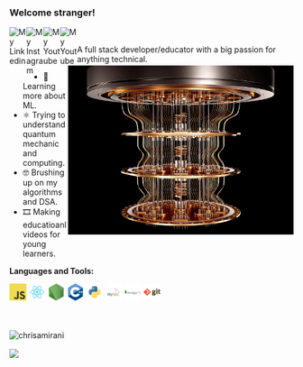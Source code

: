 ### Welcome stranger! 

<a href="https://www.linkedin.com/in/mamirani/">
  <img align="left" alt="My Linkedin" width="30px" src="https://raw.githubusercontent.com/peterthehan/peterthehan/master/assets/linkedin.svg" />
</a>
<a href="https://www.instagram.com/bigscratchers">
  <img align="left" alt="My Instagram" width="30px" src="https://img.icons8.com/fluent/344/instagram-new.png" />
</a>
<a href="https://www.youtube.com/channel/UCGnSj4wBUX4tXEmC6UXtFhA">
  <img align="left" alt="My Youtube" width="30px" src="https://raw.githubusercontent.com/peterthehan/peterthehan/master/assets/youtube.svg" />
</a>
<a href="https://www.youtube.com/channel/UCPIvBdOsV6VPpzXsAmWN89w">
  <img align="left" alt="My Youtube" width="30px" src="https://raw.githubusercontent.com/peterthehan/peterthehan/master/assets/youtube.svg" />
</a>


<br />







  <img align="right" alt="Quantum CPU" src="https://github.com/chrisamirani/chrisamirani/blob/main/q.jpg" style="margin-bottom: 15px;" width="400"/>
  
A full stack developer/educator with a big passion for anything technical.
- 🤖 Learning more about ML.
- ⚛️ Trying to understand quantum mechanic and computing.
- 🤓 Brushing up on my algorithms and DSA.
- 🎞️ Making educatioanl videos for young learners.

**Languages and Tools:**  

<code><img height="30" src="https://raw.githubusercontent.com/github/explore/80688e429a7d4ef2fca1e82350fe8e3517d3494d/topics/javascript/javascript.png"></code>
<code><img height="30" src="https://raw.githubusercontent.com/github/explore/80688e429a7d4ef2fca1e82350fe8e3517d3494d/topics/react/react.png"></code>
<code><img height="30" src="https://raw.githubusercontent.com/github/explore/80688e429a7d4ef2fca1e82350fe8e3517d3494d/topics/nodejs/nodejs.png"></code>
<code><img height="30" src="https://raw.githubusercontent.com/github/explore/80688e429a7d4ef2fca1e82350fe8e3517d3494d/topics/cpp/cpp.png"></code>
<code><img height="30" src="https://raw.githubusercontent.com/github/explore/80688e429a7d4ef2fca1e82350fe8e3517d3494d/topics/python/python.png"></code>
<code><img height="30" src="https://raw.githubusercontent.com/github/explore/80688e429a7d4ef2fca1e82350fe8e3517d3494d/topics/mysql/mysql.png"></code>
<code><img height="30" src="https://raw.githubusercontent.com/github/explore/80688e429a7d4ef2fca1e82350fe8e3517d3494d/topics/mongodb/mongodb.png"></code>
<code><img height="30" src="https://raw.githubusercontent.com/github/explore/80688e429a7d4ef2fca1e82350fe8e3517d3494d/topics/git/git.png"></code>

<br /><br />
<a><img align="center" src="https://github-readme-stats.vercel.app/api?username=chrisamirani&show_icons=true&theme=gotham" alt="chrisamirani" /></a>

<a><img align="center" src="https://github-readme-stats.vercel.app/api/top-langs/?username=chrisamirani&layout=compact&theme=gotham&exclude_repo=demandoo-web-app&hide=makefile,objective-c,java"/></a>
